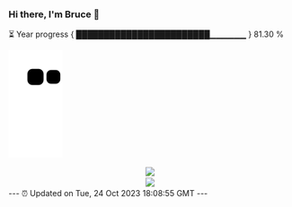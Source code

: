 ### Hi there, I'm Bruce 👋
⏳ Year progress { ████████████████████████▁▁▁▁▁▁ } 81.30 %

![](https://raw.githubusercontent.com/Swiftie13st/Swiftie13st/main/assets/github-contribution-grid-snake.svg)


<div align="center"> <img src="https://metrics.lecoq.io/Swiftie13st?template=classic&config.timezone=Asia%2FShanghai"> </div>

<div align="center"> <img src="https://github-readme-streak-stats.herokuapp.com/?user=Swiftie13st" /> </div>
---
⏰ Updated on Tue, 24 Oct 2023 18:08:55 GMT
---

